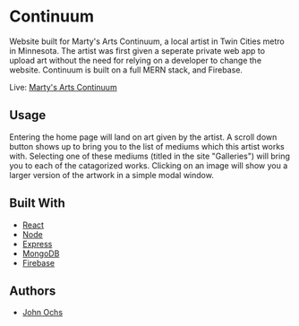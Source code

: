# Continuum
Website built for Marty's Arts Continuum, a local artist in Twin Cities metro in Minnesota. The artist was first given a seperate private web app to upload art without the need for relying on a developer to change the website.
Continuum is built on a full MERN stack, and Firebase.

Live: [Marty's Arts Continuum](https://artscontinuum.herokuapp.com)

## Usage

Entering the home page will land on art given by the artist. A scroll down button shows up to bring you to the list of mediums which this artist works with. Selecting one of these mediums (titled in the site "Galleries") will bring you to each of the catagorized works. Clicking on an image will show you a larger version of the artwork in a simple modal window.

## Built With
* [React](https://reactjs.org)
* [Node](https://nodejs.org/en/)
* [Express](https://expressjs.com)
* [MongoDB](https://www.mongodb.com/what-is-mongodb)
* [Firebase](https://firebase.google.com)

## Authors
* [John Ochs](https://github.com/BeardedBeauty)
